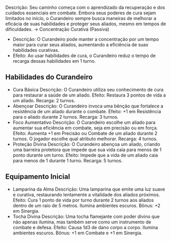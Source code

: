 Descrição:
Seu caminho começa com o aprendizado da recuperação e dos cuidados essenciais em combate. Embora seus poderes de cura sejam limitados no início, o Curandeiro sempre busca maneiras de melhorar a eficácia de suas habilidades e proteger seus aliados, mesmo em tempos de dificuldades.
-> Concentração Curativa (Passiva)
- Descrição: O Curandeiro pode manter a concentração por um tempo maior para curar seus aliados, aumentando a eficiência de suas habilidades curativas.
- Efeito: Ao usar habilidades de cura, o Curandeiro reduz o tempo de recarga dessas habilidades em 1 turno.
## Habilidades do Curandeiro
- Cura Básica
	Descrição: O Curandeiro utiliza seu conhecimento de cura para restaurar a saúde de um aliado.
	Efeito: Restaura 3 pontos de vida a um aliado.
	Recarga: 2 turnos.
- Abençoar
	Descrição: O Curandeiro invoca uma bênção que fortalece a resistência de um aliado durante o combate.
	Efeito: +1 em Resistência para o aliado durante 2 turnos.
	Recarga: 3 turnos.
- Foco Aumentativo
	Descrição: O Curandeiro escolhe um aliado para aumentar sua eficiência em combate, seja em precisão ou em força.
	Efeito: Aumenta +1 em Precisão ou Combate de um aliado durante 2 turnos. O jogador escolhe qual atributo melhorar.
	Recarga: 4 turnos.
- Proteção Divina
	Descrição: O Curandeiro abençoa um aliado, criando uma barreira protetora que impede que sua vida caia para menos de 1 ponto durante um turno.
	Efeito: Impede que a vida de um aliado caia para menos de 1 durante 1 turno.
	Recarga: 5 turnos.
## Equipamento Inicial
- Lamparina da Alma
	Descrição: Uma lamparina que emite uma luz suave e curativa, restaurando lentamente a vitalidade dos aliados próximos.
	Efeito: Cura 1 ponto de vida por turno durante 2 turnos aos aliados dentro de um raio de 5 metros. Ilumina ambientes escuros.
	Bônus: +2 em Sinergia.
- Tocha Divina
	Descrição: Uma tocha flamejante com poder divino que não apenas ilumina, mas também serve como um instrumento de combate e defesa.
	Efeito: Causa 1d3 de dano corpo a corpo. Ilumina ambientes escuros.
	Bônus: +1 em Combate e +1 em Sinergia.